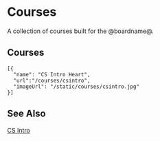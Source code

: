 # Courses

A collection of courses built for the @boardname@.

## Courses


```codecard
[{
  "name": "CS Intro Heart",
  "url":"/courses/csintro",
  "imageUrl": "/static/courses/csintro.jpg"
}]
```

## See Also

[CS Intro](/courses/csintro)